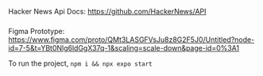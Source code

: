 Hacker News Api Docs: https://github.com/HackerNews/API <br />

###
###
###
Figma Prototype: https://www.figma.com/proto/QMt3LASGFVsJu8z8G2F5J0/Untitled?node-id=7-5&t=YBt0Nlg6ldGgX37q-1&scaling=scale-down&page-id=0%3A1

To run the project, `npm i && npx expo start`
